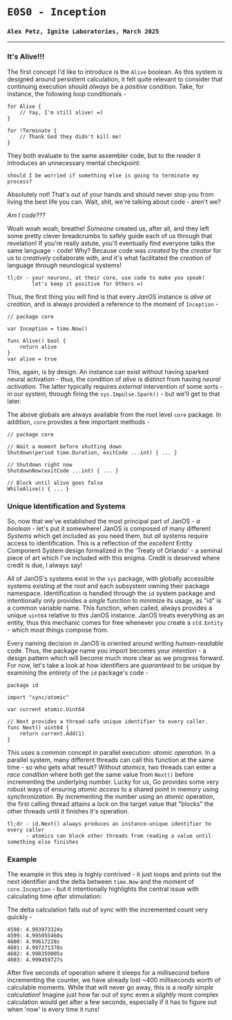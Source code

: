 # `E0S0 - Inception`
### `Alex Petz, Ignite Laboratories, March 2025`

---

### It's Alive!!!

The first concept I'd like to introduce is the `Alive` boolean.  As this system is designed around persistent
calculation, it felt quite relevant to consider that continuing execution should _always_ be a _positive_ condition.
Take, for instance, the following loop conditionals - 

    for Alive {
        // Yay, I'm still alive! =)
    }

    for !Terminate {
        // Thank God they didn't kill me!
    }

They both evaluate to the same assembler code, but to the _reader_ it introduces an unnecessary mental checkpoint:

    should I be worried if something else is going to terminate my process?

Absolutely not!  That's out of your hands and should never stop you from living the best life you can.  Wait, shit, we're
talking about code - aren't we?

_Am I code???_

Woah woah woah, breathe!  _Someone_ created us, after all, and they left some pretty clever breadcrumbs to safely guide 
each of us through that revelation!  If you're really astute, you'll eventually find everyone talks the same language - 
code!  Why?  Because code was _created_ by the _creator_ for us to _creatively_ collaborate with, and it's what facilitated
the _creation_ of language _through_ neurological systems!

    tl;dr - your neurons, at their core, use code to make you speak!
            let's keep it positive for Others =)

Thus, the first thing you will find is that every _JanOS_ instance is _alive at creation_, and is always provided a 
reference to the moment of `Inception` -

    // package core

    var Inception = time.Now()

    func Alive() bool {
        return alive
    }
    var alive = true

This, again, is by design.  An instance can exist without having sparked neural activation - thus, the condition of _alive_ 
is distinct from having _neural activation_.  The latter typically requires _external_ intervention of some sorts - in
our system, through firing the `sys.Impulse.Spark()` - but we'll get to that later.

The above globals are always available from the root level `core` package.  In addition, `core` provides a few important 
methods -

    // package core

    // Wait a moment before shutting down
    Shutdown(period time.Duration, exitCode ...int) { ... }

    // Shutdown right now
    ShutdownNow(exitCode ...int) { ... }

    // Block until alive goes false
    WhileAlive() { ... }

### Unique Identification and Systems

So, now that we've established the most principal part of JanOS - _a boolean_ - let's put it somewhere!  JanOS is composed
of many different _Systems_ which get included as you need them, but _all_ systems require access to identification.  This
is a reflection of the _excellent_ Entity Component System design formalized in the 'Treaty of Orlando' - a seminal piece
of art which I've included with this enigma.  Credit is deserved where credit is due, I always say!

All of JanOS's systems exist in the `sys` package, with globally accessible systems existing at the root and each subsystem
owning their package namespace.  Identification is handled through the `id` system package and intentionally only provides a
_single_ function to minimize its usage, as "id" is a common variable name.  This function, when called, always provides 
a unique `uint64` relative to this JanOS instance.  JanOS treats everything as an entity, thus this mechanic comes for free
whenever you create a `std.Entity` - which most things compose from.

Every naming decision in JanOS is oriented around writing _human-readable_ code.  Thus, the package name you import becomes 
your _intention_ - a design pattern which will become much more clear as we progress forward.  For now, let's take a look at how
identifiers are _guaranteed_ to be unique by examining the _entirety_ of the `id` package's code -

    package id
    
    import "sync/atomic"
    
    var current atomic.Uint64
    
    // Next provides a thread-safe unique identifier to every caller.
    func Next() uint64 {
        return current.Add(1)
    }


This uses a common concept in parallel execution: _atomic operation_.  In a parallel system, many different threads can call
this function at the same time - so who gets what result?  Without _atomics_, two threads can enter a _race condition_ where
both get the same value from `Next()` before incrementing the underlying number.  Lucky for us, Go provides some very 
robust ways of ensuring _atomic access_ to a shared point in memory using _synchronization_.  By incrementing the number using 
an _atomic_ operation, the first calling thread attains a _lock_ on the target value that "blocks" the other threads until it 
finishes it's operation.

    tl;dr - id.Next() always produces an instance-unique identifier to every caller 
          - atomics can block other threads from reading a value until something else finishes


### Example

The example in this step is highly contrived - it just loops and prints out the next identifier and the delta between `time.Now` and
the moment of `core.Inception` - but it intentionally highlights the central issue with calculating time _after_ stimulation:

The delta calculation falls out of sync with the incremented count very quickly -

    4598: 4.993973324s
    4599: 4.995055468s
    4600: 4.99617228s
    4601: 4.997271378s
    4602: 4.998359005s
    4603: 4.999459727s

After five seconds of operation where it sleeps for a millisecond before incrementing the counter, we have already lost
~400 milliseconds worth of calculable moments.  While that will never go away, this is a _really simple calculation!_  Imagine
just how far out of sync even a _slightly_ more complex calculation would get after a few seconds, especially if it has to
figure out when 'now' is every time it runs!